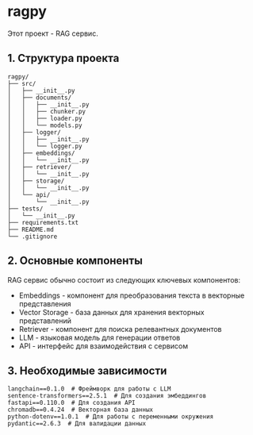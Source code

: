 # ragpy

Этот проект - RAG сервис.

## 1. Структура проекта

```
ragpy/
├── src/
│   ├── __init__.py
│   ├── documents/
│   │   ├── __init__.py
│   │   ├── chunker.py
│   │   ├── loader.py
│   │   └── models.py
│   ├── logger/
│   │   ├── __init__.py
│   │   └── logger.py
│   ├── embeddings/
│   │   └── __init__.py
│   ├── retriever/
│   │   └── __init__.py
│   ├── storage/
│   │   └── __init__.py
│   └── api/
│       └── __init__.py
├── tests/
│   └── __init__.py
├── requirements.txt
├── README.md
└── .gitignore
```

## 2. Основные компоненты
RAG сервис обычно состоит из следующих ключевых компонентов:
- Embeddings - компонент для преобразования текста в векторные представления
- Vector Storage - база данных для хранения векторных представлений
- Retriever - компонент для поиска релевантных документов
- LLM - языковая модель для генерации ответов
- API - интерфейс для взаимодействия с сервисом

## 3. Необходимые зависимости

```
langchain==0.1.0  # Фреймворк для работы с LLM
sentence-transformers==2.5.1  # Для создания эмбеддингов
fastapi==0.110.0  # Для создания API
chromadb==0.4.24  # Векторная база данных
python-dotenv==1.0.1  # Для работы с переменными окружения
pydantic==2.6.3  # Для валидации данных
```
